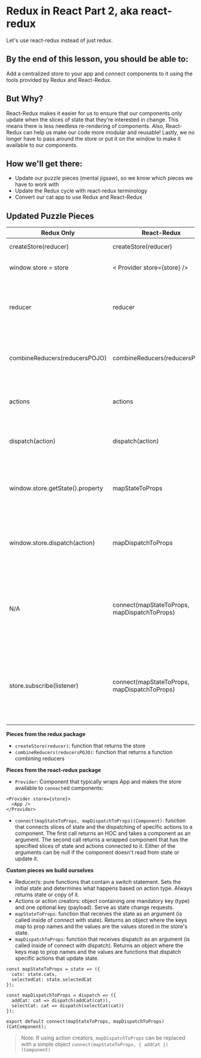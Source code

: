 # Redux in React Part 2, aka react-redux
Let's use react-redux instead of just redux.

## By the end of this lesson, you should be able to:
Add a centralized store to your app and connect components to it using the tools provided by Redux and React-Redux.

## But Why?
React-Redux makes it easier for us to ensure that our components only update when the slices of state that they're interested in change. This means there is less needless re-rendering of components. Also, React-Redux can help us make our code more modular and reusable! Lastly, we no longer have to pass around the store or put it on the window to make it available to our components.

## How we'll get there:
- Update our puzzle pieces (mental jigsaw), so we know which pieces we have to work with
- Update the Redux cycle with react-redux terminology
- Convert our cat app to use Redux and React-Redux

## Updated Puzzle Pieces

Redux Only | React-Redux | Purpose
-----------|-------------|-----------
createStore(reducer) | createStore(reducer) | Create the store
window.store = store | < Provider store={store} /> | Make store available to components
reducer | reducer | Set the initial state and handle actions (state change requests)
combineReducers(reducersPOJO) | combineReducers(reducersPOJO) | Allow different reducers to handle slices of state
actions | actions | Define change requests that update state
dispatch(action) | dispatch(action) | Dispatch actions to the store to change state
window.store.getState().property | mapStateToProps | Read from state to make certain slices available to components
window.store.dispatch(action) | mapDispatchToProps | Dispatch actions from components to update state in store
N/A | connect(mapStateToProps, mapDispatchToProps) | Wrap component in another component to make slices of state and dispatch available as props
store.subscribe(listener) | connect(mapStateToProps, mapDispatchToProps) | Update component only when its slice of state changes (Yes, connect is doing all of the jobs!)

**Pieces from the redux package** 
- `createStore(reducer)`: function that returns the store
- `combineReducers(reducersPOJO)`: function that returns a function combining reducers

**Pieces from the react-redux package**
- `Provider`: Component that typically wraps App and makes the store available to `connect`ed components:
```
<Provider store={store}>
  <App />
</Provider>
```
- `connect(mapStateToProps, mapDispatchToProps)(Component)`: function that connects slices of state and the dispatching of specific actions to a component. The first call returns an HOC and takes a component as an argument. The second call returns a wrapped component that has the specified slices of state and actions connected to it. Either of the arguments can be null if the component doesn't read from state or update it.

**Custom pieces we build ourselves**
- Reducer/s: pure functions that contain a switch statement. Sets the initial state and determines what happens based on action type. Always returns state or copy of it.
- Actions or action creators: object containing one mandatory key (type) and one optional key (payload). Serve as state change requests.
- `mapStateToProps`: function that receives the state as an argument (is called inside of connect with state). Returns an object where the keys map to prop names and the values are the values stored in the store's state.
- `mapDispatchToProps`: function that receives dispatch as an argument (is called inside of connect with dispatch). Returns an object where the keys map to prop names and the values are functions that dispatch specific actions that update state.

```
const mapStateToProps = state => ({
  cats: state.cats,
  selectedCat: state.selectedCat
});

const mapDispatchToProps = dispatch => ({
  addCat: cat => dispatch(addCat(cat)),
  selectCat: cat => dispatch(selectCat(cat))
});

export default connect(mapStateToProps, mapDispatchToProps)(CatComponent);
```

> Note: If using action creators, `mapDispatchToProps` can be replaced with a simple object `connect(mapStateToProps, { addCat })(Component)`